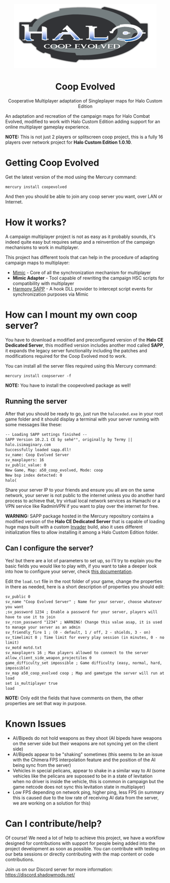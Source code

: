 <html>
    <p align="center">
        <img width="450px" src="images/coop-evolved-logo.png"/>
    </p>
    <h1 align="center">Coop Evolved</h1>
    <p align="center">
        Cooperative Multiplayer adaptation of Singleplayer maps for Halo Custom Edition
    </p>
</html>

An adaptation and recreation of the campaign maps for Halo Combat Evolved, modified to work with
Halo Custom Edition adding support for an online multiplayer gameplay experience.

**NOTE:** This is not just 2 players or splitscreen coop project, this is a fully 16 players
over network project for **Halo Custom Edition 1.0.10**.

# Getting Coop Evolved
Get the latest version of the mod using the Mercury command:
```
mercury install coopevolved
```
And then you should be able to join any coop server you want, over LAN or Internet.

# How it works?
A campaign multiplayer project is not as easy as it probably sounds, it's indeed quite easy
but requires setup and a reinvention of the campaign mechanisms to work in multiplayer.

This project has different tools that can help in the procedure of adapting campaign maps to
multiplayer:
- [Mimic](https://github.com/Sledmine/mimic) - Core of all the synchronization mechanism for multiplayer
- **Mimic Adapter** - Tool capable of rewriting the campaign HSC scripts for compatibility with multiplayer
- [Harmony SAPP](https://github.com/JerryBrick/harmony) - A hook DLL provider to intercept script events for synchronization purposes via Mimic

# How can I mount my own coop server?
You have to download a modified and preconfigured version of the **Halo CE Dedicated Server**, this
modified version includes another mod called **SAPP**, it expands the legacy server functionality
including the patches and modifications required for the Coop Evolved mod to work.

You can install all the server files required using this Mercury command:
```
mercury install coopserver -f
```
**NOTE:** You have to install the coopevolved package as well!

## Running the server

After that you should be ready to go, just run the `haloceded.exe` in your root game folder and
it should display a terminal with your server running with some messages like these:

```
-- Loading SAPP settings finished --
SAPP Version 10.2.1 CE by sehé°°, originally by Termy || halo.isimaginary.com
Successfully loaded sapp.dll!
sv_name: Coop Evolved Server
sv_maxplayers: 16
sv_public_value: 0
New Game, Map: a50_coop_evolved, Mode: coop
New bsp index detected: 0
halo(
```

Share your server IP to your friends and ensure you all are on the same network, your server is not
public to the internet unless you do another hard process to achieve that, try virtual local network
services as Hamachi or a VPN service like RadminVPN if you want to play over the internet for free.

**WARNING:** SAPP package hosted in the Mercury repository contains a modified version of
the **Halo CE Dedicated Server** that is capable of loading huge maps built with a custom [Invader](https://github.com/SnowyMouse/invader) build, also it uses different initialization files to allow installing it among
a Halo Custom Edition folder.

## Can I configure the server?
Yes! but there are a lot of parameters to set up, so I'll try to explain you the basic fields
you would like to play with, if you want to take a deeper look into how to configure your server,
check [this documentation](https://github.com/Sledmine/lua-blam/blob/master/SAPP_DOCS_2.5.pdf).

Edit the `load.txt` file in the root folder of your game, change the properties in there as needed, 
here is a short description of properties you should edit:
```
sv_public 0
sv_name "Coop Evolved Server" ; Name for your server, choose whatever you want
;sv_password 1234 ; Enable a password for your server, players will have to use it to join
sv_rcon_password "1234" ; WARNING! Change this value asap, it is used to manage your server as an admin
sv_friendly_fire 1 ; (0 - default, 1 / off, 2 - shields, 3 - on)
sv_timelimit 0 ; Time limit for every play session (in minutes, 0 - no limit)
sv_motd motd.txt
sv_maxplayers 16 ; Max players allowed to connect to the server
allow_client_side_weapon_projectiles 0
game_difficulty_set impossible ; Game difficulty (easy, normal, hard, impossible)
sv_map a50_coop_evolved coop ; Map and gametype the server will run at load
set is_multiplayer true
load
```
**NOTE:** Only edit the fields that have comments on them, the other properties are set that way in
purpose.

# Known Issues
- AI/Bipeds do not hold weapons as they shoot (AI bipeds have weapons on the server side but their weapons are not syncing yet on the client side)
- AI/Bipeds appear to be "shaking" sometimes (this seems to be an issue with the Chimera FPS interpolation feature and the position of the AI being sync from the server)
- Vehicles in special pelicans, appear to shake in a similar way to AI (some vehicles like the pelicans are supossed to be in a state of levitation when no driver is inside the vehicle, this is common in campaign but the game netcode does not sync this levitation state in multiplayer)
- Low FPS depending on network ping, higher ping, less FPS (in summary this is caused due to the low rate of receiving AI data from the server, we are working on a solution for this)

# Can I contribute/help?
Of course! We need a lot of help to achieve this project, we have a workflow designed for contributions with support for people being added into the project development as soon as possible.
You can contribute with testing on our beta sessions or directly contributing with the map
content or code contributions.

Join us on our Discord server for more information: https://discord.shadowmods.net/
